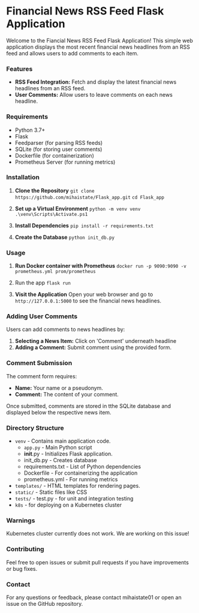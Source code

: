 # Financial News RSS Feed Flask Application

Welcome to the Fiancial News RSS Feed Flask Application! This simple web application displays the most recent financial news headlines from an RSS feed and allows users to add comments to each item.

### Features
* **RSS Feed Integration:** Fetch and display the latest financial news headlines from an RSS feed.
* **User Comments:** Allow users to leave comments on each news headline.

### Requirements
* Python 3.7+
* Flask
* Feedparser (for parsing RSS feeds)
* SQLite (for storing user comments)
* Dockerfile (for containerization)
* Prometheus Server (for running metrics)

### Installation

1. **Clone the Repository**
``git clone https://github.com/mihaistate/Flask_app.git``
``cd Flask_app``

2. **Set up a Virtual Environment**
``python -m venv venv``
``.\venv\Scripts\Activate.ps1``

3. **Install Dependencies**
``pip install -r requirements.txt``

4. **Create the Database**
``python init_db.py``

### Usage

1. **Run Docker container with Prometheus**
``docker run -p 9090:9090 -v prometheus.yml prom/prometheus``

2. Run the app
``flask run``

3. **Visit the Application**
Open your web browser and go to `http://127.0.0.1:5000` to see the financial news headlines.

### Adding User Comments
Users can add comments to news headlines by:
1. **Selecting a News Item:** Click on 'Comment' underneath headline
2. **Adding a Comment:** Submit comment using the provided form.

### Comment Submission
The comment form requires:
* **Name:** Your name or a pseudonym.
* **Comment:** The content of your comment.

Once submitted, comments are stored in tthe SQLite database and displayed below the respective news item.

### Directory Structure
* `venv` - Contains main application code.
    * `app.py` - Main Python script
    * __init__.py - Initializes Flask application.
    * init_db.py - Creates database
    * requirements.txt - List of Python dependencies
    * Dockerfile - For containerizing the application
    * prometheus.yml - For running metrics
* `templates/` - HTML templates for rendering pages.
* `static/` - Static files like CSS
* `tests/` - test.py - for unit and integration testing
* `k8s` - for deploying on a Kubernetes cluster

### Warnings
Kubernetes cluster currently does not work. We are working on this issue!

### Contributing
Feel free to open issues or submit pull requests if you have improvements or bug fixes.

### Contact
For any questions or feedback, please contact mihaistate01 or open an issue on the GitHub repository.
